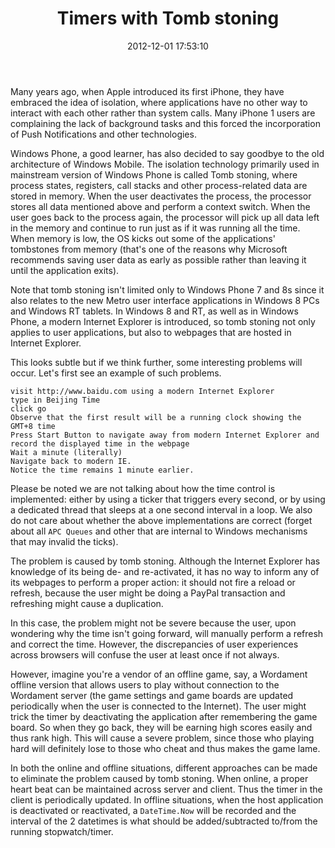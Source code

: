 ﻿---
date: 2012-12-01 17:53:10
title: Timers with Tomb stoning
layout: post
tags:
    - SILVERLIGHT
categories:
    - Dev
---

Many years ago, when Apple introduced its first iPhone, they have embraced the idea of isolation, where applications have no other way to interact with each other rather than system calls. Many iPhone 1 users are complaining the lack of background tasks and this forced the incorporation of Push Notifications and other technologies.

Windows Phone, a good learner, has also decided to say goodbye to the old architecture of Windows Mobile. The isolation technology primarily used in mainstream version of Windows Phone is called Tomb stoning, where process states, registers, call stacks and other process-related data are stored in memory. When the user deactivates the process, the processor stores all data mentioned above and perform a context switch. When the user goes back to the process again, the processor will pick up all data left in the memory and continue to run just as if it was running all the time. When memory is low, the OS kicks out some of the applications' tombstones from memory (that's one of the reasons why Microsoft recommends saving user data as early as possible rather than leaving it until the application exits).

Note that tomb stoning isn't limited only to Windows Phone 7 and 8s since it also relates to the new Metro user interface applications in Windows 8 PCs and Windows RT tablets. In Windows 8 and RT, as well as in Windows Phone, a modern Internet Explorer is introduced, so tomb stoning not only applies to user applications, but also to webpages that are hosted in Internet Explorer.

This looks subtle but if we think further, some interesting problems will occur. Let's first see an example of such problems.

    visit http://www.baidu.com using a modern Internet Explorer
    type in Beijing Time 
    click go
    Observe that the first result will be a running clock showing the GMT+8 time
    Press Start Button to navigate away from modern Internet Explorer and record the displayed time in the webpage
    Wait a minute (literally)
    Navigate back to modern IE.
    Notice the time remains 1 minute earlier.

Please be noted we are not talking about how the time control is implemented: either by using a ticker that triggers every second, or by using a dedicated thread that sleeps at a one second interval in a loop. We also do not care about whether the above implementations are correct (forget about all `APC Queues` and other that are internal to Windows mechanisms that may invalid the ticks).

The problem is caused by tomb stoning. Although the Internet Explorer has knowledge of its being de- and re-activated, it has no way to inform any of its webpages to perform a proper action: it should not fire a reload or refresh, because the user might be doing a PayPal transaction and refreshing might cause a duplication.

In this case, the problem might not be severe because the user, upon wondering why the time isn't going forward, will manually perform a refresh and correct the time. However, the discrepancies of user experiences across browsers will confuse the user at least once if not always.

However, imagine you're a vendor of an offline game, say, a Wordament offline version that allows users to play without connection to the Wordament server (the game settings and game boards are updated periodically when the user is connected to the Internet). The user might trick the timer by deactivating the application after remembering the game board. So when they go back, they will be earning high scores easily and thus rank high. This will cause a severe problem, since those who playing hard will definitely lose to those who cheat and thus makes the game lame.

In both the online and offline situations, different approaches can be made to eliminate the problem caused by tomb stoning. When online, a proper heart beat can be maintained across server and client. Thus the timer in the client is periodically updated. In offline situations, when the host application is deactivated or reactivated, a `DateTime.Now` will be recorded and the interval of the 2 datetimes is what should be added/subtracted to/from the running stopwatch/timer.
